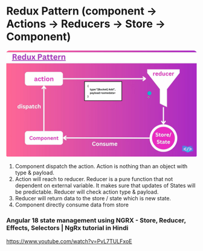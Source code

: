 # Redux Pattern (component -> Actions -> Reducers -> Store -> Component)
![Redux Pattern](https://github.com/piyalidas10/Redux-Angular/blob/0d23471f6371ebad049846d571a42a5413d3cd50/redux_pattern.png)
1. Component dispatch the action. Action is nothing than an object with type & payload.
2. Action will reach to reducer. Reducer is a pure function that not dependent on external variable. It makes sure that updates of States will be predictable. Reducer will check action type & payload. 
3. Reducer will return data to the store / state which is new state.
4. Component directly consume data from store

### Angular 18 state management using NGRX - Store, Reducer, Effects, Selectors | NgRx tutorial in Hindi
https://www.youtube.com/watch?v=PvL7TULFxoE
